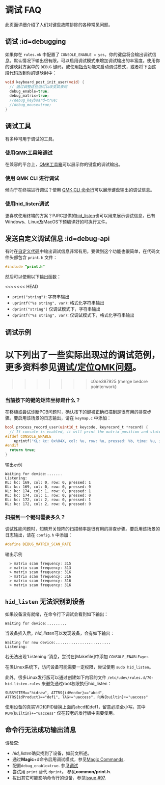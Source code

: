 #  调试 FAQ

<!---
  original document: 0.15.12:docs/faq_debug.md
  git diff 0.15.12 HEAD -- docs/faq_debug.md | cat
-->

此页面详细介绍了人们对键盘故障排除的各种常见问题。

## 调试 :id=debugging

如果你在 `rules.mk` 中配置了 `CONSOLE_ENABLE = yes`，你的键盘将会输出调试信息。默认情况下输出很有限，可以启用调试模式来增加调试输出的丰富度。使用你的键映射方案中的 `DEBUG` 键码，或使用[指令](zh-cn/feature_command.md)功能来启动调试模式，或者将下面这段代码放到你的键映射中：

```c
void keyboard_post_init_user(void) {
  // 通过调整这些值可以改变其表现
  debug_enable=true;
  debug_matrix=true;
  //debug_keyboard=true;
  //debug_mouse=true;
}
```

## 调试工具

有多种可用于调试的工具。

### 使用QMK工具箱调试

在兼容的平台上，[QMK工具箱](https://github.com/qmk/qmk_toolbox)可以展示你的键盘的调试输出。

### 使用 QMK CLI 进行调试

倾向于在终端进行调试？使用 [QMK CLI 命令行](zh-cn/cli_commands.md#qmk-console)可以展示键盘输出的调试信息。

### 使用hid_listen调试

更喜欢使用终端的方案？PJRC提供的[hid_listen](https://www.pjrc.com/teensy/hid_listen.html)也可以用来展示调试信息，已有Windows、Linux及MacOS下预编译好的可执行文件。

## 发送自定义调试信息 :id=debug-api

有时在[自定义代码](zh-cn/custom_quantum_functions.md)中输出调试信息非常有用，要做到这个功能也很简单，在代码文件头部包含 `print.h` 文件：

```c
#include "print.h"
```

然后可以使用以下输出函数：

<<<<<<< HEAD
* `print("string")`: 字符串输出
* `uprintf("%s string", var)`: 格式化字符串输出
* `dprint("string")` 仅调试模式下，字符串输出
* `dprintf("%s string", var)`: 仅调试模式下，格式化字符串输出

## 调试示例

以下列出了一些实际出现过的调试范例，更多资料参见[调试/定位QMK问题](zh-cn/faq_debug.md)。
=======
>>>>>>> c0de397925 (merge bedore pointerwork)

### 当前按下的键的矩阵坐标是什么？

在移植或尝试诊断PCB问题时，确认按下的键被正确扫描到是很有用的排查步骤。要启用该场景的日志输出，请在 `keymap.c` 中添加：

```c
bool process_record_user(uint16_t keycode, keyrecord_t *record) {
  // If console is enabled, it will print the matrix position and status of each key pressed
#ifdef CONSOLE_ENABLE
    uprintf("KL: kc: 0x%04X, col: %u, row: %u, pressed: %b, time: %u, interrupt: %b, count: %u\n", keycode, record->event.key.col, record->event.key.row, record->event.pressed, record->event.time, record->tap.interrupted, record->tap.count);
#endif 
  return true;
}
```

输出示例
```text
Waiting for device:.......
Listening:
KL: kc: 169, col: 0, row: 0, pressed: 1
KL: kc: 169, col: 0, row: 0, pressed: 0
KL: kc: 174, col: 1, row: 0, pressed: 1
KL: kc: 174, col: 1, row: 0, pressed: 0
KL: kc: 172, col: 2, row: 0, pressed: 1
KL: kc: 172, col: 2, row: 0, pressed: 0
```

### 扫描到一个键码需要多久？

调试性能问题时，知晓开关矩阵的扫描频率是很有用的排查步骤。要启用该场景的日志输出，请在 `config.h` 中添加：

```c
#define DEBUG_MATRIX_SCAN_RATE
```

输出示例
```text
  > matrix scan frequency: 315
  > matrix scan frequency: 313
  > matrix scan frequency: 316
  > matrix scan frequency: 316
  > matrix scan frequency: 316
  > matrix scan frequency: 316
```

## `hid_listen` 无法识别到设备

如果设备没有就绪，在命令行下调试会看到如下输出：

```
Waiting for device:.........
```

当设备插入后，*hid_listen*可以发现设备，会有如下输出：

```
Waiting for new device:.........................
Listening:
```

若无法出现'Listening:'消息，尝试在[Makefile]中添加 `CONSOLE_ENABLE=yes`

在类Linux系统下，访问设备可能需要一定权限，尝试使用 `sudo hid_listen`。

此外，很多Linux发行版可以通过创建如下内容的文件 `/etc/udev/rules.d/70-hid-listen.rules` 来避免通过root权限执行hid_listen：

```
SUBSYSTEM=="hidraw", ATTRS{idVendor}=="abcd", ATTRS{idProduct}=="def1", TAG+="uaccess", RUN{builtin}+="uaccess"
```

使用设备的真实VID和PID替换上面的abcd和def1，留意必须全小写。其中 `RUN{builtin}+="uaccess"` 仅在较老的发行版中需要使用。

## 命令行无法成功输出消息
请检查:
- *hid_listen*确实找到了设备，如前文所述。
- 通过**Magic**+d命令启用调试模式，参见[Magic Commands](https://github.com/tmk/tmk_keyboard#magic-commands).
- 配置`debug_enable=true`. 参见[调试](#debugging)
- 尝试用 `print` 替代 `dprint`， 参见**common/print.h**.
- 拔出其它可能影响命令行的设备，参见[Issue #97](https://github.com/tmk/tmk_keyboard/issues/97).
